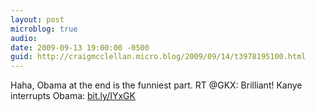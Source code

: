 ```yaml
---
layout: post
microblog: true
audio: 
date: 2009-09-13 19:00:00 -0500
guid: http://craigmcclellan.micro.blog/2009/09/14/t3978195100.html
---
```

Haha, Obama at the end is the funniest part. RT @GKX: Brilliant! Kanye interrupts Obama: [bit.ly/IYxGK](http://bit.ly/IYxGK)
